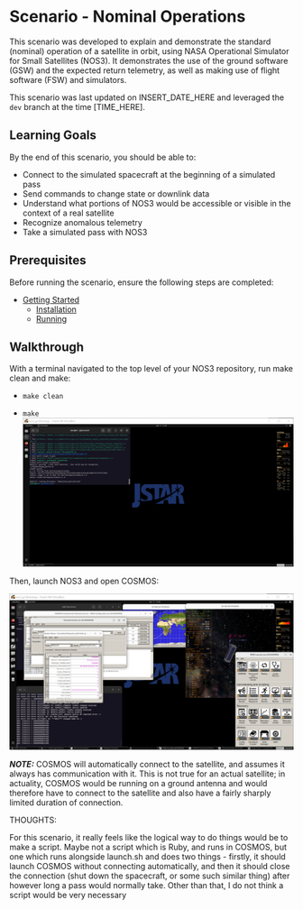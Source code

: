 # Scenario - Nominal Operations

This scenario was developed to explain and demonstrate the standard (nominal) operation of a satellite in orbit, using NASA Operational Simulator for Small Satellites (NOS3).
It demonstrates the use of the ground software (GSW) and the expected return telemetry, as well as making use of flight software (FSW) and simulators.

This scenario was last updated on INSERT_DATE_HERE and leveraged the `dev` branch at the time [TIME_HERE].

## Learning Goals

By the end of this scenario, you should be able to:
 * Connect to the simulated spacecraft at the beginning of a simulated pass
 * Send commands to change state or downlink data
 * Understand what portions of NOS3 would be accessible or visible in the context of a real satellite
 * Recognize anomalous telemetry
 * Take a simulated pass with NOS3

## Prerequisites

Before running the scenario, ensure the following steps are completed:
* [Getting Started](./Getting_Started.md)
  * [Installation](./Getting_Started.md#installation)
  * [Running](./Getting_Started.md#running)


## Walkthrough

With a terminal navigated to the top level of your NOS3 repository, run make clean and make:
 * `make clean`


 * `make`
![Scenario Demo - Make](./_static/scenario_demo/scenario_demo_make.png)

Then, launch NOS3 and open COSMOS:

![Scenario Demo - COSMOS](./_static/scenario_demo/scenario_demo_cosmos.png)

**_NOTE:_** COSMOS will automatically connect to the satellite, and assumes it always has communication with it.  This is not true for an actual satellite; in actuality, COSMOS would be running on a ground antenna and would therefore have to connect to the satellite and also have a fairly sharply limited duration of connection.  




THOUGHTS:

For this scenario, it really feels like the logical way to do things would be to make a script.
Maybe not a script which is Ruby, and runs in COSMOS, but one which runs alongside launch.sh and
does two things - firstly, it should launch COSMOS without connecting automatically, and then it
should close the connection (shut down the spacecraft, or some such similar thing) after however
long a pass would normally take.  Other than that, I do not think a script would be very necessary

